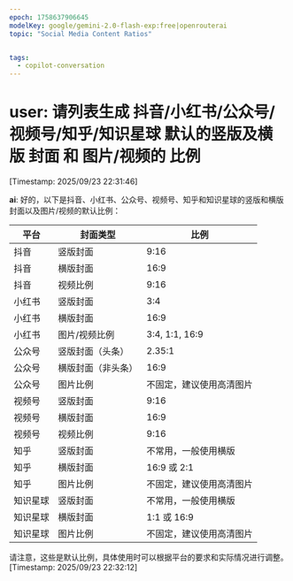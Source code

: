 ```yaml
---
epoch: 1758637906645
modelKey: google/gemini-2.0-flash-exp:free|openrouterai
topic: "Social Media Content Ratios"


tags:
  - copilot-conversation
---
```


# **user**: 请列表生成 抖音/小红书/公众号/视频号/知乎/知识星球 默认的竖版及横版 封面 和 图片/视频的 比例
[Timestamp: 2025/09/23 22:31:46]

**ai**: 好的，以下是抖音、小红书、公众号、视频号、知乎和知识星球的竖版和横版封面以及图片/视频的默认比例：

| 平台 | 封面类型 | 比例 |
| -------- | -------- | -------- |
| 抖音 | 竖版封面 | 9:16 |
| 抖音 | 横版封面 | 16:9 |
| 抖音 | 视频比例 | 9:16 |
| 小红书 | 竖版封面 | 3:4 |
| 小红书 | 横版封面 | 16:9 |
| 小红书 | 图片/视频比例 | 3:4, 1:1, 16:9 |
| 公众号 | 竖版封面（头条） | 2.35:1 |
| 公众号 | 横版封面（非头条） | 16:9 |
| 公众号 | 图片比例 | 不固定，建议使用高清图片 |
| 视频号 | 竖版封面 | 9:16 |
| 视频号 | 横版封面 | 16:9 |
| 视频号 | 视频比例 | 9:16 |
| 知乎 | 竖版封面 | 不常用，一般使用横版 |
| 知乎 | 横版封面 | 16:9 或 2:1 |
| 知乎 | 图片比例 | 不固定，建议使用高清图片 |
| 知识星球 | 竖版封面 | 不常用，一般使用横版 |
| 知识星球 | 横版封面 | 1:1 或 16:9 |
| 知识星球 | 图片比例 | 不固定，建议使用高清图片 |

请注意，这些是默认比例，具体使用时可以根据平台的要求和实际情况进行调整。
[Timestamp: 2025/09/23 22:32:12]